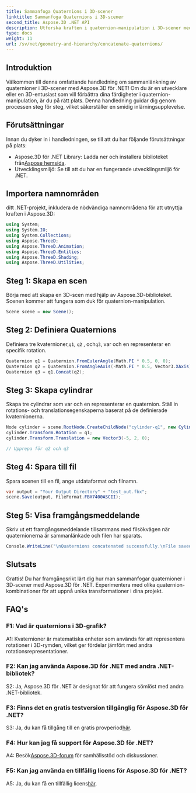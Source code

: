 ```yaml
---
title: Sammanfoga Quaternions i 3D-scener
linktitle: Sammanfoga Quaternions i 3D-scener
second_title: Aspose.3D .NET API
description: Utforska kraften i quaternion-manipulation i 3D-scener med Aspose.3D för .NET. Lär dig att sammanfoga quaternions steg för steg för uppslukande transformationer.
type: docs
weight: 11
url: /sv/net/geometry-and-hierarchy/concatenate-quaternions/
---
```

## Introduktion

Välkommen till denna omfattande handledning om sammanlänkning av quaternioner i 3D-scener med Aspose.3D för .NET! Om du är en utvecklare eller en 3D-entusiast som vill förbättra dina färdigheter i quaternion-manipulation, är du på rätt plats. Denna handledning guidar dig genom processen steg för steg, vilket säkerställer en smidig inlärningsupplevelse.

## Förutsättningar

Innan du dyker in i handledningen, se till att du har följande förutsättningar på plats:

-  Aspose.3D för .NET Library: Ladda ner och installera biblioteket från[Aspose hemsida](https://releases.aspose.com/3d/net/).
- Utvecklingsmiljö: Se till att du har en fungerande utvecklingsmiljö för .NET.

## Importera namnområden

ditt .NET-projekt, inkludera de nödvändiga namnområdena för att utnyttja kraften i Aspose.3D:

```csharp
using System;
using System.IO;
using System.Collections;
using Aspose.ThreeD;
using Aspose.ThreeD.Animation;
using Aspose.ThreeD.Entities;
using Aspose.ThreeD.Shading;
using Aspose.ThreeD.Utilities;
```

## Steg 1: Skapa en scen

Börja med att skapa en 3D-scen med hjälp av Aspose.3D-biblioteket. Scenen kommer att fungera som duk för quaternion-manipulation.

```csharp
Scene scene = new Scene();
```

## Steg 2: Definiera Quaternions

 Definiera tre kvaternioner,`q1`, `q2` , och`q3`, var och en representerar en specifik rotation.

```csharp
Quaternion q1 = Quaternion.FromEulerAngle(Math.PI * 0.5, 0, 0);
Quaternion q2 = Quaternion.FromAngleAxis(-Math.PI * 0.5, Vector3.XAxis);
Quaternion q3 = q1.Concat(q2);
```

## Steg 3: Skapa cylindrar

Skapa tre cylindrar som var och en representerar en quaternion. Ställ in rotations- och translationsegenskaperna baserat på de definierade kvaternionerna.

```csharp
Node cylinder = scene.RootNode.CreateChildNode("cylinder-q1", new Cylinder(0.1, 1, 2));
cylinder.Transform.Rotation = q1;
cylinder.Transform.Translation = new Vector3(-5, 2, 0);

// Upprepa för q2 och q3
```

## Steg 4: Spara till fil

Spara scenen till en fil, ange utdataformat och filnamn.

```csharp
var output = "Your Output Directory" + "test_out.fbx";
scene.Save(output, FileFormat.FBX7400ASCII);
```

## Steg 5: Visa framgångsmeddelande

Skriv ut ett framgångsmeddelande tillsammans med filsökvägen när quaternionerna är sammanlänkade och filen har sparats.

```csharp
Console.WriteLine("\nQuaternions concatenated successfully.\nFile saved at " + output);
```

## Slutsats

Grattis! Du har framgångsrikt lärt dig hur man sammanfogar quaternioner i 3D-scener med Aspose.3D för .NET. Experimentera med olika quaternion-kombinationer för att uppnå unika transformationer i dina projekt.

## FAQ's

### F1: Vad är quaternions i 3D-grafik?

A1: Kvaternioner är matematiska enheter som används för att representera rotationer i 3D-rymden, vilket ger fördelar jämfört med andra rotationsrepresentationer.

### F2: Kan jag använda Aspose.3D för .NET med andra .NET-bibliotek?

S2: Ja, Aspose.3D för .NET är designat för att fungera sömlöst med andra .NET-bibliotek.

### F3: Finns det en gratis testversion tillgänglig för Aspose.3D för .NET?

 S3: Ja, du kan få tillgång till en gratis provperiod[här](https://releases.aspose.com/).

### F4: Hur kan jag få support för Aspose.3D för .NET?

 A4: Besök[Aspose.3D-forum](https://forum.aspose.com/c/3d/18) för samhällsstöd och diskussioner.

### F5: Kan jag använda en tillfällig licens för Aspose.3D för .NET?

 A5: Ja, du kan få en tillfällig licens[här](https://purchase.aspose.com/temporary-license/).